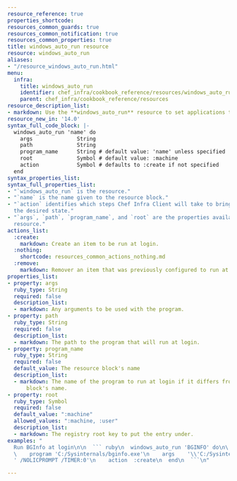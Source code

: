 ```yaml
---
resource_reference: true
properties_shortcode: 
resources_common_guards: true
resources_common_notification: true
resources_common_properties: true
title: windows_auto_run resource
resource: windows_auto_run
aliases:
- "/resource_windows_auto_run.html"
menu:
  infra:
    title: windows_auto_run
    identifier: chef_infra/cookbook_reference/resources/windows_auto_run windows_auto_run
    parent: chef_infra/cookbook_reference/resources
resource_description_list:
- markdown: Use the **windows_auto_run** resource to set applications to run at login.
resource_new_in: '14.0'
syntax_full_code_block: |-
  windows_auto_run 'name' do
    args              String
    path              String
    program_name      String # default value: 'name' unless specified
    root              Symbol # default value: :machine
    action            Symbol # defaults to :create if not specified
  end
syntax_properties_list: 
syntax_full_properties_list:
- "`windows_auto_run` is the resource."
- "`name` is the name given to the resource block."
- "`action` identifies which steps Chef Infra Client will take to bring the node into
  the desired state."
- "`args`, `path`, `program_name`, and `root` are the properties available to this
  resource."
actions_list:
  :create:
    markdown: Create an item to be run at login.
  :nothing:
    shortcode: resources_common_actions_nothing.md
  :remove:
    markdown: Remover an item that was previously configured to run at login.
properties_list:
- property: args
  ruby_type: String
  required: false
  description_list:
  - markdown: Any arguments to be used with the program.
- property: path
  ruby_type: String
  required: false
  description_list:
  - markdown: The path to the program that will run at login.
- property: program_name
  ruby_type: String
  required: false
  default_value: The resource block's name
  description_list:
  - markdown: The name of the program to run at login if it differs from the resource
      block's name.
- property: root
  ruby_type: Symbol
  required: false
  default_value: ":machine"
  allowed_values: ":machine, :user"
  description_list:
  - markdown: The registry root key to put the entry under.
examples: "
  Run BGInfo at login\n\n  ``` ruby\n  windows_auto_run 'BGINFO' do\n\
  \    program 'C:/Sysinternals/bginfo.exe'\n    args    '\\'C:/Sysinternals/Config.bgi\\\
  ' /NOLICPROMPT /TIMER:0'\n    action  :create\n  end\n  ```\n"

---
```

